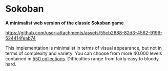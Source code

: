 # Sokoban

**A minimalist web version of the classic Sokoban game**

https://github.com/user-attachments/assets/55cb2888-82d3-4562-9199-524414feab74

This implementation is minimalist in terms of visual appearance, but not in terms of complexity and variety: You can choose from more 40.000 levels contained in [550 collections](puzzles/list.txt). Difficulties range from fairly easy to bloody hard.
